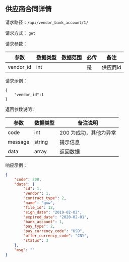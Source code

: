 ## 供应商合同详情



请求路径：`/api/vendor_bank_account/1/`

请求方式： `get`

请求参数： 

| 参数      | 数据类型 | 数据范围 | 必传 | 备注                                             |
| --------- | -------- | -------- | ---- | ------------------------------------------------ |
| vendor_id | int    |          | 是   | 供应商id |



请求示例：

```
{
    "vendor_id":1
}

```



返回参数说明：

| 参数    | 数据类型 | 备注说明               |
| ------- | -------- | ---------------------- |
| code    | int      | 200 为成功，其他为异常 |
| message | string   | 提示信息               |
| data    | array    | 返回数据               |

响应示例：

```json
{
    "code": 200,
    "data": {
        "id": 1,
        "vendor": 1,
        "contract_type": 2,
        "name": "gxw",
        "file_id": 12,
        "sign_date": "2019-02-02",
        "expired_date": "2020-02-01",
        "bank_account": 1,
        "pay_type": 2,
        "pay_currency_code": "USD",
        "offer_currency_code": "CNY",
        "status": 3
    },
    "msg": ""
}

```
